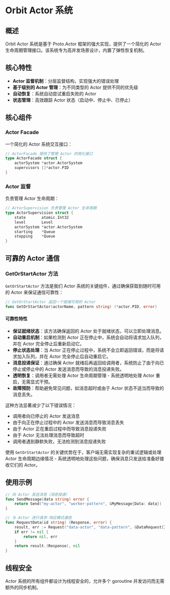 # Orbit Actor 系统

## 概述

Orbit Actor 系统是基于 Proto.Actor 框架的强大实现，提供了一个简化的 Actor 生命周期管理接口。该系统专为高并发场景设计，内置了弹性恢复机制。

## 核心特性

- **Actor 监督机制**：分层监督结构，实现强大的错误处理
- **基于级别的 Actor 管理**：为不同类型的 Actor 提供不同的优先级
- **自动恢复**：系统自动尝试重启失败的 Actor
- **状态管理**：高效跟踪 Actor 状态（启动中、停止中、已停止）

## 核心组件

### Actor Facade

一个简化的 Actor 系统交互接口：

```go
// ActorFacade 提供了管理 Actor 的简化接口
type ActorFacade struct {
    actorSystem *actor.ActorSystem
    supervisors []*actor.PID
}
```

### Actor 监督

负责管理 Actor 生命周期：

```go
// ActorSupervision 负责管理 Actor 生命周期
type ActorSupervision struct {
    state       atomic.Int32
    level       Level
    actorSystem *actor.ActorSystem
    starting    *Queue
    stopping    *Queue
}
```

## 可靠的 Actor 通信

### GetOrStartActor 方法

`GetOrStartActor` 方法是我们 Actor 系统的关键组件，通过确保获取到随时可用的 Actor 来保证通信可靠性：

```go
// GetOrStartActor 返回一个就绪可用的 Actor
func GetOrStartActor(actorName, pattern string) (*actor.PID, error)
```

#### 可靠性特性

- **保证就绪状态**：该方法确保返回的 Actor 处于就绪状态，可以立即处理消息。
- **自动重启机制**：如果检测到 Actor 正在停止中，系统会自动将请求加入队列，并在 Actor 完全停止后重新启动它。
- **停止状态处理**：当 Actor 正在停止过程中，系统不会立即返回错误，而是将请求加入队列，并在 Actor 完全停止后自动重启它。
- **消息投递保证**：通过确保 Actor 就绪后再返回给调用者，系统防止了由于向已停止或停止中的 Actor 发送消息而导致的消息投递失败。
- **透明恢复**：调用者无需处理 Actor 生命周期管理 - 系统透明地处理 Actor 重启，无需显式干预。
- **故障预防**：帮助避免常见问题，如消息超时或由于 Actor 状态不适当而导致的消息丢失。

这种方法显著减少了以下错误情况：
- 调用者向已停止的 Actor 发送消息
- 由于向正在停止过程中的 Actor 发送消息而导致消息丢失
- 由于 Actor 正在重启过程中而导致消息投递失败
- 由于 Actor 无法处理消息而导致超时
- 调用者遇到静默失败，无法检测到消息投递失败

使用 `GetOrStartActor` 的关键优势在于，客户端无需实现复杂的重试逻辑或处理 Actor 生命周期边缘情况 - 系统透明地处理这些问题，确保消息只发送给准备好接收它们的 Actor。

## 使用示例

```go
// 向 Actor 发送消息（消息投递）
func SendMessage(data string) error {
    return Send("my-actor", "worker-pattern", &MyMessage{Data: data})
}

// 与 Actor 进行请求-响应模式通信
func RequestData(id string) (Response, error) {
    result, err := Request("data-actor", "data-pattern", &DataRequest{ID: id})
    if err != nil {
        return nil, err
    }
    return result.(Response), nil
}
```

## 线程安全

Actor 系统的所有组件都设计为线程安全的，允许多个 goroutine 并发访问而无需额外的同步机制。